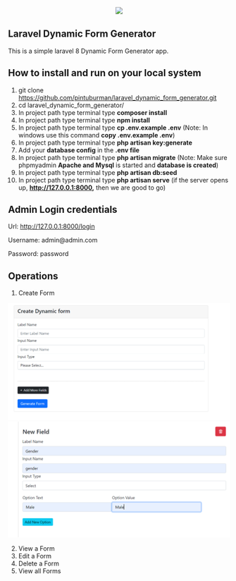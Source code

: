 <p align="center"><a href="https://laravel.com" target="_blank"><img src="https://raw.githubusercontent.com/laravel/art/master/logo-lockup/5%20SVG/2%20CMYK/1%20Full%20Color/laravel-logolockup-cmyk-red.svg" width="400"></a></p>

## Laravel Dynamic Form Generator
This is a simple laravel 8 Dynamic Form Generator app.

## How to install and run on your local system
1. git clone https://github.com/pintuburman/laravel_dynamic_form_generator.git
2. cd laravel_dynamic_form_generator/
3. In project path type terminal type **composer install**
4. In project path type terminal type **npm install**
5. In project path type terminal type **cp .env.example .env** (Note: In windows use this command **copy .env.example .env**)
6. In project path type terminal type **php artisan key:generate**
7. Add your **database config** in the **.env file**
8. In project path type terminal type **php artisan migrate** (Note: Make sure phpmyadmin **Apache and Mysql** is started and **database is created**)
9. In project path type terminal type **php artisan db:seed**
10. In project path type terminal type **php artisan serve** (if the server opens up, **http://127.0.0.1:8000,**  then we are good to go)

## Admin Login credentials
Url: http://127.0.0.1:8000/login

<p>Username: admin@admin.com<p>
<p>Password: password</p>

## Operations
1. Create Form

![plot](./public/step1.png)
![plot](./public/step2.png)

2. View a Form
3. Edit a Form
4. Delete a Form
5. View all Forms
